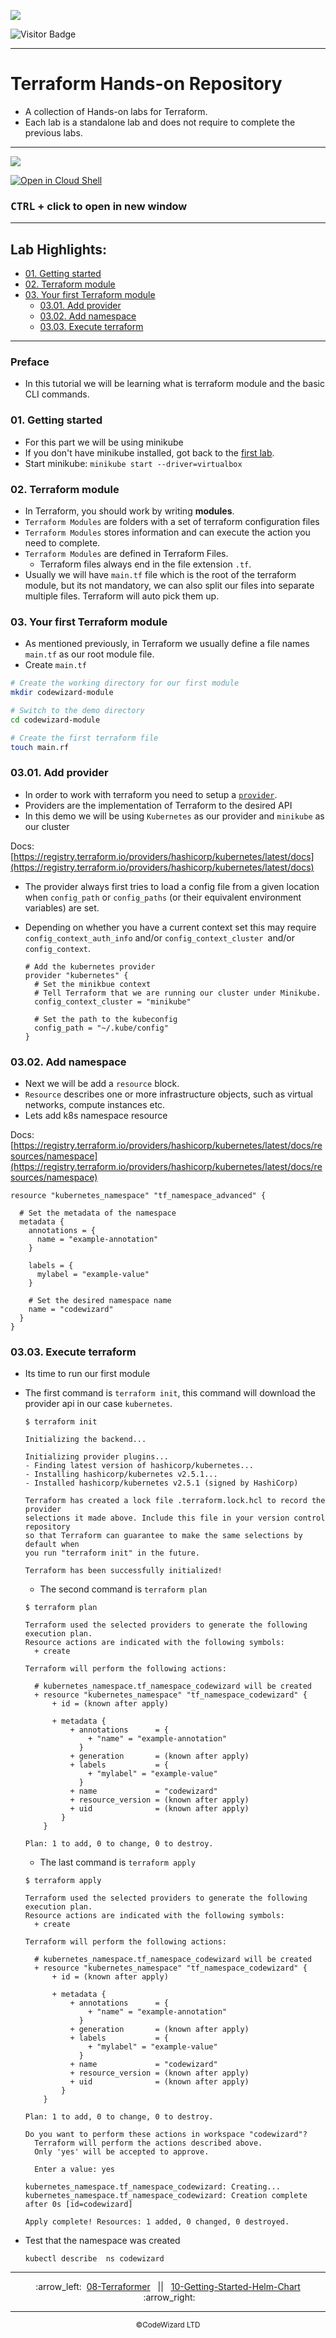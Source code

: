 ![](../../resources/terraform-logos.png)

![Visitor Badge](https://visitor-badge.laobi.icu/badge?page_id=nirgeier)

---

<!-- omit from toc -->
# Terraform Hands-on Repository

- A collection of Hands-on labs for Terraform.
- Each lab is a standalone lab and does not require to complete the previous labs.

---

![](../../resources/lab.jpg)

[![Open in Cloud Shell](https://gstatic.com/cloudssh/images/open-btn.svg)](https://console.cloud.google.com/cloudshell/editor?cloudshell_git_repo=https://github.com/nirgeier/TerraformLabs)

<!-- omit from toc -->
### **<kbd>CTRL</kbd> + click to open in new window**

<!-- inPage TOC start -->

---
<!-- omit from toc -->
## Lab Highlights:
 - [01. Getting started](#01-Getting-started)
 - [02. Terraform module](#02-Terraform-module)
 - [03. Your first Terraform module](#03-Your-first-Terraform-module)
   - [03.01. Add provider](#0301-Add-provider)
   - [03.02. Add namespace](#0302-Add-namespace)
   - [03.03. Execute terraform](#0303-Execute-terraform)

---

<!-- inPage TOC end -->

### Preface

- In this tutorial we will be learning what is terraform module and the basic CLI commands.

### 01. Getting started

- For this part we will be using minikube
- If you don't have minikube installed, got back to the [first lab](../00-Setup).
- Start minikube: `minikube start --driver=virtualbox`

### 02. Terraform module

- In Terraform, you should work by writing **modules**.
- `Terraform Modules` are folders with a set of terraform configuration files
- `Terraform Modules` stores information and can execute the action you need to complete.
- `Terraform Modules` are defined in Terraform Files.
  - Terraform files always end in the file extension `.tf`.
- Usually we will have `main.tf` file which is the root of the terraform module, but its not mandatory, we can also split our files into separate multiple files. Terraform will auto pick them up.

### 03. Your first Terraform module

- As mentioned previously, in Terraform we usually define a file names `main.tf` as our root module file.
- Create `main.tf`

```sh
# Create the working directory for our first module
mkdir codewizard-module

# Switch to the demo directory
cd codewizard-module

# Create the first terraform file
touch main.rf
```

### 03.01. Add provider

- In order to work with terraform you need to setup a [`provider`](https://registry.terraform.io/browse/providers).
- Providers are the implementation of Terraform to the desired API
- In this demo we will be using `Kubernetes` as our provider and `minikube` as our cluster

Docs: [https://registry.terraform.io/providers/hashicorp/kubernetes/latest/docs](https://registry.terraform.io/providers/hashicorp/kubernetes/latest/docs)

- The provider always first tries to load a config file from a given location when `config_path` or `config_paths` (or their equivalent environment variables) are set.
- Depending on whether you have a current context set this may require `config_context_auth_info` and/or `config_context_cluster `and/or `config_context`.

  ```hcl
  # Add the kubernetes provider
  provider "kubernetes" {
    # Set the minikbue context
    # Tell Terraform that we are running our cluster under Minikube.
    config_context_cluster = "minikube"

    # Set the path to the kubeconfig
    config_path = "~/.kube/config"
  }
  ```

### 03.02. Add namespace

- Next we will be add a `resource` block.
- `Resource` describes one or more infrastructure objects, such as virtual networks, compute instances etc.
- Lets add k8s namespace resource

Docs: [https://registry.terraform.io/providers/hashicorp/kubernetes/latest/docs/resources/namespace](https://registry.terraform.io/providers/hashicorp/kubernetes/latest/docs/resources/namespace)

```hcl
resource "kubernetes_namespace" "tf_namespace_advanced" {

  # Set the metadata of the namespace
  metadata {
    annotations = {
      name = "example-annotation"
    }

    labels = {
      mylabel = "example-value"
    }

    # Set the desired namespace name
    name = "codewizard"
  }
}
```

### 03.03. Execute terraform

- Its time to run our first module
- The first command is `terraform init`, this command will download the provider api in our case `kubernetes`.

  ```hcl
  $ terraform init

  Initializing the backend...

  Initializing provider plugins...
  - Finding latest version of hashicorp/kubernetes...
  - Installing hashicorp/kubernetes v2.5.1...
  - Installed hashicorp/kubernetes v2.5.1 (signed by HashiCorp)

  Terraform has created a lock file .terraform.lock.hcl to record the provider
  selections it made above. Include this file in your version control repository
  so that Terraform can guarantee to make the same selections by default when
  you run "terraform init" in the future.

  Terraform has been successfully initialized!
  ```

  - The second command is `terraform plan`

  ```hcl
  $ terraform plan

  Terraform used the selected providers to generate the following execution plan.
  Resource actions are indicated with the following symbols:
    + create

  Terraform will perform the following actions:

    # kubernetes_namespace.tf_namespace_codewizard will be created
    + resource "kubernetes_namespace" "tf_namespace_codewizard" {
        + id = (known after apply)

        + metadata {
            + annotations      = {
                + "name" = "example-annotation"
              }
            + generation       = (known after apply)
            + labels           = {
                + "mylabel" = "example-value"
              }
            + name             = "codewizard"
            + resource_version = (known after apply)
            + uid              = (known after apply)
          }
      }

  Plan: 1 to add, 0 to change, 0 to destroy.
  ```

  - The last command is `terraform apply`

  ```hcl
  $ terraform apply

  Terraform used the selected providers to generate the following execution plan.
  Resource actions are indicated with the following symbols:
    + create

  Terraform will perform the following actions:

    # kubernetes_namespace.tf_namespace_codewizard will be created
    + resource "kubernetes_namespace" "tf_namespace_codewizard" {
        + id = (known after apply)

        + metadata {
            + annotations      = {
                + "name" = "example-annotation"
              }
            + generation       = (known after apply)
            + labels           = {
                + "mylabel" = "example-value"
              }
            + name             = "codewizard"
            + resource_version = (known after apply)
            + uid              = (known after apply)
          }
      }

  Plan: 1 to add, 0 to change, 0 to destroy.

  Do you want to perform these actions in workspace "codewizard"?
    Terraform will perform the actions described above.
    Only 'yes' will be accepted to approve.

    Enter a value: yes

  kubernetes_namespace.tf_namespace_codewizard: Creating...
  kubernetes_namespace.tf_namespace_codewizard: Creation complete after 0s [id=codewizard]

  Apply complete! Resources: 1 added, 0 changed, 0 destroyed.
  ```

- Test that the namespace was created
  ```hcl
  kubectl describe  ns codewizard
  ```
  <!-- navigation start -->

---

<div align="center">
:arrow_left:&nbsp;
  <a href="../08-Terraformer">08-Terraformer</a>
&nbsp;&nbsp;||&nbsp;&nbsp;  <a href="../10-Getting-Started-Helm-Chart">10-Getting-Started-Helm-Chart</a>
  &nbsp;:arrow_right:</div>

---

<div align="center">
  <small>&copy;CodeWizard LTD</small>
</div>
<!-- navigation end -->